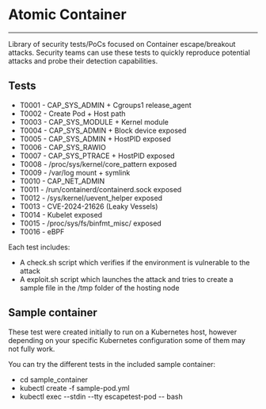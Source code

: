# Atomic Container
------------------

Library of security tests/PoCs focused on Container escape/breakout attacks. Security teams can use these tests to quickly reproduce potential attacks and probe their detection capabilities.

## Tests

* T0001 - CAP_SYS_ADMIN + Cgroups1 release_agent
* T0002 - Create Pod + Host path
* T0003 - CAP_SYS_MODULE + Kernel module
* T0004 - CAP_SYS_ADMIN + Block device exposed
* T0005 - CAP_SYS_ADMIN + HostPID exposed
* T0006 - CAP_SYS_RAWIO
* T0007 - CAP_SYS_PTRACE + HostPID exposed
* T0008 - /proc/sys/kernel/core_pattern exposed
* T0009 - /var/log mount + symlink
* T0010 - CAP_NET_ADMIN
* T0011 - /run/containerd/containerd.sock exposed
* T0012 - /sys/kernel/uevent_helper exposed
* T0013 - CVE-2024-21626 (Leaky Vessels)
* T0014 - Kubelet exposed
* T0015 - /proc/sys/fs/binfmt_misc/ exposed
* T0016 - eBPF

Each test includes:
- A check.sh script which verifies if the environment is vulnerable to the attack
- A exploit.sh script which launches the attack and tries to create a sample file in the /tmp folder of the hosting node

## Sample container

These test were created initially to run on a Kubernetes host, however depending on your specific Kubernetes configuration some of them may not fully work.

You can try the different tests in the included sample container:
- cd sample_container
- kubectl create -f sample-pod.yml
- kubectl exec --stdin --tty escapetest-pod -- bash
